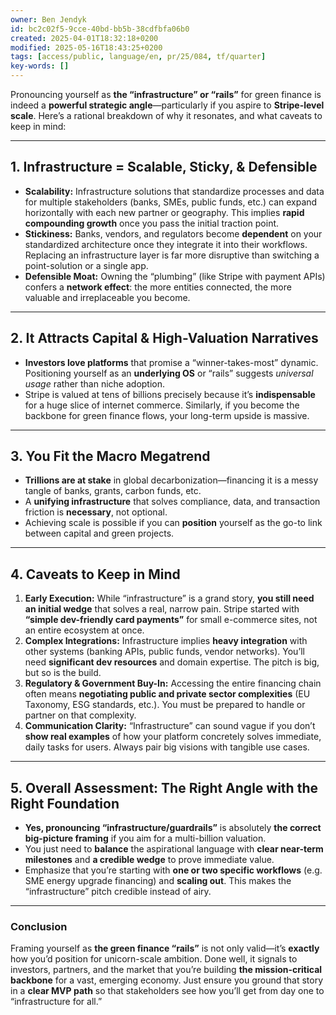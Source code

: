 ```yaml
---
owner: Ben Jendyk
id: bc2c02f5-9cce-40bd-bb5b-38cdfbfa06b0
created: 2025-04-01T18:32:18+0200
modified: 2025-05-16T18:43:25+0200
tags: [access/public, language/en, pr/25/084, tf/quarter]
key-words: []
---
```


Pronouncing yourself as **the “infrastructure” or “rails”** for green finance is indeed a **powerful strategic angle**—particularly if you aspire to **Stripe-level scale**. Here’s a rational breakdown of why it resonates, and what caveats to keep in mind:

---

## **1. Infrastructure = Scalable, Sticky, & Defensible**
- **Scalability:** Infrastructure solutions that standardize processes and data for multiple stakeholders (banks, SMEs, public funds, etc.) can expand horizontally with each new partner or geography. This implies **rapid compounding growth** once you pass the initial traction point.  
- **Stickiness:** Banks, vendors, and regulators become **dependent** on your standardized architecture once they integrate it into their workflows. Replacing an infrastructure layer is far more disruptive than switching a point-solution or a single app.  
- **Defensible Moat:** Owning the “plumbing” (like Stripe with payment APIs) confers a **network effect**: the more entities connected, the more valuable and irreplaceable you become.

---

## **2. It Attracts Capital & High-Valuation Narratives**
- **Investors love platforms** that promise a “winner-takes-most” dynamic. Positioning yourself as an **underlying OS** or “rails” suggests *universal usage* rather than niche adoption.  
- Stripe is valued at tens of billions precisely because it’s **indispensable** for a huge slice of internet commerce. Similarly, if you become the backbone for green finance flows, your long-term upside is massive.

---

## **3. You Fit the Macro Megatrend**
- **Trillions are at stake** in global decarbonization—financing it is a messy tangle of banks, grants, carbon funds, etc.  
- A **unifying infrastructure** that solves compliance, data, and transaction friction is **necessary**, not optional.  
- Achieving scale is possible if you can **position** yourself as the go-to link between capital and green projects.

---

## **4. Caveats to Keep in Mind**
1. **Early Execution:** While “infrastructure” is a grand story, **you still need an initial wedge** that solves a real, narrow pain. Stripe started with **“simple dev-friendly card payments”** for small e-commerce sites, not an entire ecosystem at once.  
2. **Complex Integrations:** Infrastructure implies **heavy integration** with other systems (banking APIs, public funds, vendor networks). You’ll need **significant dev resources** and domain expertise. The pitch is big, but so is the build.  
3. **Regulatory & Government Buy-In:** Accessing the entire financing chain often means **negotiating public and private sector complexities** (EU Taxonomy, ESG standards, etc.). You must be prepared to handle or partner on that complexity.  
4. **Communication Clarity:** “Infrastructure” can sound vague if you don’t **show real examples** of how your platform concretely solves immediate, daily tasks for users. Always pair big visions with tangible use cases.

---

## **5. Overall Assessment: The Right Angle with the Right Foundation**
- **Yes, pronouncing “infrastructure/guardrails”** is absolutely **the correct big-picture framing** if you aim for a multi-billion valuation.  
- You just need to **balance** the aspirational language with **clear near-term milestones** and **a credible wedge** to prove immediate value.  
- Emphasize that you’re starting with **one or two specific workflows** (e.g. SME energy upgrade financing) and **scaling out**. This makes the “infrastructure” pitch credible instead of airy.

---

### **Conclusion**
Framing yourself as **the green finance “rails”** is not only valid—it’s **exactly** how you’d position for unicorn-scale ambition. Done well, it signals to investors, partners, and the market that you’re building **the mission-critical backbone** for a vast, emerging economy. Just ensure you ground that story in a **clear MVP path** so that stakeholders see how you’ll get from day one to “infrastructure for all.”